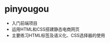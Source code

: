 # pinyougou
<ul>
  <li>入门前端项目</br></li>
  <li>运用HTML和CSS搭建静态电商网页</br></li>
  <li>主要练习HTML标签及语义化、CSS选择器的使用</li>
</ul>



